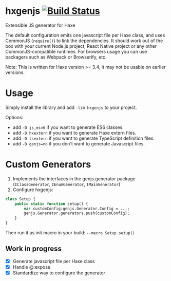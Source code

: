 # hxgenjs [![Build Status](https://travis-ci.org/kevinresol/hxgenjs.svg?branch=master)](https://travis-ci.org/kevinresol/hxgenjs)

Extensible JS generator for Haxe

The default configuration emits one javascript file per Haxe class, and uses CommonJS (`require()`) to link the dependencies.
It should work out of the box with your current Node.js project, React Native project or any other CommonJS-compatible runtimes.
For browsers usage you can use packagers such as Webpack or Browserify, etc.

Note: This is written for Haxe version >= 3.4, it may not be usable on earlier versions.

# Usage

Simply install the library and add `-lib hxgenjs` to your project.

Options:

- add `-D js_es=6` if you want to generate ES6 classes.
- add `-D hxextern` if you want to generate Haxe extern files.
- add `-D tsextern` if you want to generate TypeScript definition files.
- add `-D genjs=no` if you don't want to generate Javascript files.

# Custom Generators

1. Implements the interfaces in the genjs.generator package (`IClassGenerator`, `IEnumGenerator`, `IMainGenerator`)
2. Configure hxgenjs:

```haxe
class Setup {
	public static function setup() {
		var customConfig:genjs.Generator.Config = ...;
		genjs.Generator.generators.push(customConfig);
	}
}
```

Then run it as init macro in your build:
`--macro Setup.setup()`


## Work in progress

- [x] Generate javascript file per Haxe class
- [x] Handle @:expose
- [x] Standardize way to configure the generator
